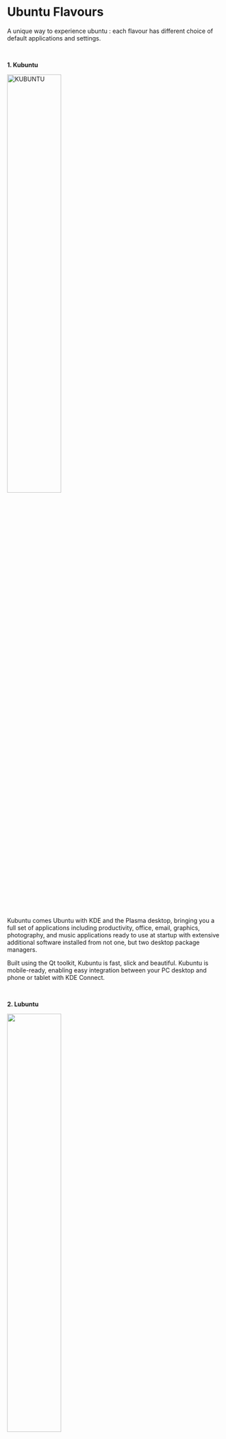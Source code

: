 <!-- <div align="center"> -->
  
# Ubuntu Flavours

A unique way to experience ubuntu : each flavour has different choice of default applications and settings.
 
<br/>

**1. Kubuntu** <br/>

<img src="https://upload.wikimedia.org/wikipedia/commons/b/b6/Kubuntu_21.10_Desktop.png" alt="KUBUNTU" width="50%" height="50%">

Kubuntu comes Ubuntu with KDE and the Plasma desktop, bringing you a full set of applications including productivity, 
office, email, graphics, photography, and music applications ready to use at startup with extensive additional software 
installed from not one, but two desktop package managers.

Built using the Qt toolkit, Kubuntu is fast, slick and beautiful. Kubuntu is mobile-ready, enabling easy integration between 
your PC desktop and phone or tablet with KDE Connect.

<br/>

**2. Lubuntu** <br/>

<img  src="https://news-cdn.softpedia.com/images/news2/lubuntu-is-finally-moving-to-lxqt-by-default-with-the-lubuntu-18-10-release-520951-3.jpg" width="50%" height="50%">

Lubuntu is designed to be a simple, easy to use system that is light, fast and modern. Lubuntu provides the LXQt desktop environment 
which is focused on Qt technologies. Lubuntu comes with the essential applications and services needed to browse the Internet, chat, 
play and be productive.

<br/>

**3. Ubuntu MATE** <br/>

<img src="https://ubuntu-mate.org/images/homepage/04_cupertino.png" width="50%" height="50%">

Ubuntu MATE is a stable, easy-to-use operating system with a configurable desktop environment. It is ideal for those who want the most out 
of their computers and prefer a traditional desktop metaphor. With modest hardware requirements it is suitable for modern workstations, 
single board computers and older hardware alike. Ubuntu MATE makes modern computers fast and old computers usable.

<br/>

**4. Ubuntu Budgie** <br/>

<img src="https://ubuntubudgie.org/wp-content/uploads/2020/04/ub_desktop_2004-744x393.jpg" width="50%" height="50%">

Ubuntu Budgie is a proud official Ubuntu flavour. We combine the simplicity and elegance of the Budgie desktop environment with the power 
and familiarity of an Ubuntu based operative system.

The result is a modern and fast desktop distribution with great defaults, yet fully customizable.

<br/>

**5. Ubuntu Kylin** <br/>

<img src="https://149366088.v2.pressablecdn.com/wp-content/uploads/2020/04/ubuntu-kylin-beta-launcher-fullscreen.jpg" width="50%" height="50%">

The Ubuntu Kylin project is tuned to the needs of Chinese users, providing a thoughtful and elegant experience out-of-the-box. 
The lightweight Ubuntu Kylin User Interface (UKUI) is perfect for older machines, and an ideal introduction to Linux for first-time users.

<br/>

**6. Ubuntu Studio**<br/>
<img src="" width="50%" height="50%">

Ubuntu Studio is pre-configured for content creation of all kinds. Whether you're an audio engineer, musician, graphic designer, photographer, video producer, or streamer, this is a full-fledged desktop computing system that will fit your needs. If you can dream it, you can create it with Ubuntu Studio.
<br/>

**6. Xubuntu**<br/>
<img src="" width="50%" height="50%">

Xubuntu comes with Xfce, which is a stable, light and configurable desktop environment with a lot of consideration for usability. Whether you have a high-end computer or even a moderately older machine, Xubuntu is able to provide you with a smooth and usable desktop experience. Xubuntu has an expansive list of customization options so you can make the desktop your own.
<br/>

<!-- </div> -->

<hr/>
